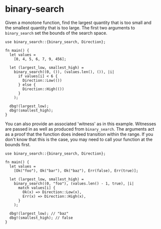 # binary-search

Given a monotone function, find the largest quantity that is too small
and the smallest quantity that is too large. The first two arguments to
`binary_search` set the bounds of the search space.

    use binary_search::{binary_search, Direction};

    fn main() {
      let values =
        [0, 4, 5, 6, 7, 9, 456];

      let (largest_low, smallest_high) =
        binary_search((0, ()), (values.len(), ()), |i|
          if values[i] < 6 {
            Direction::Low(())
          } else {
            Direction::High(())
          }
        );

      dbg!(largest_low);
      dbg!(smallest_high);
    }

You can also provide an associated 'witness' as in this
example. Witnesses are passed in as well as produced from
`binary_search`. The arguments act as a proof that the function does
indeed transition within the range. If you don't know that this is the
case, you may need to call your function at the bounds first.

    use binary_search::{binary_search, Direction};

    fn main() {
      let values =
        [Ok("foo"), Ok("bar"), Ok("baz"), Err(false), Err(true)];

      let (largest_low, smallest_high) =
        binary_search((0, "foo"), (values.len() - 1, true), |i|
          match values[i] {
            Ok(x) => Direction::Low(x),
            Err(x) => Direction::High(x),
          }
        );

      dbg!(largest_low); // "baz"
      dbg!(smallest_high); // false
    }

